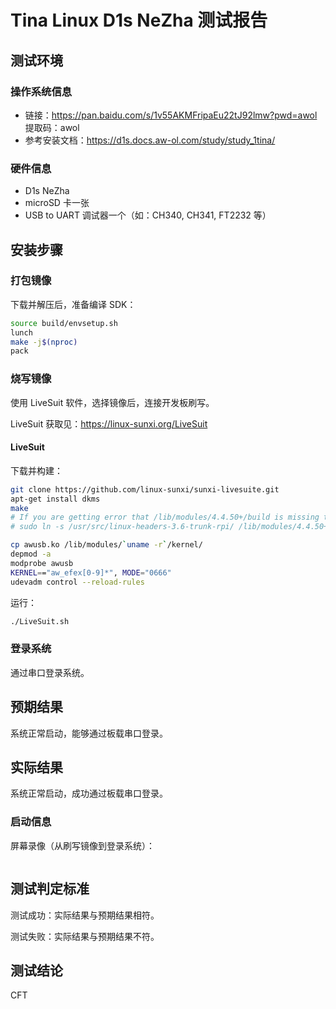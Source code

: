 # Tina Linux D1s NeZha 测试报告

## 测试环境

### 操作系统信息

- 链接：https://pan.baidu.com/s/1v55AKMFripaEu22tJ92lmw?pwd=awol 提取码：awol
- 参考安装文档：https://d1s.docs.aw-ol.com/study/study_1tina/

### 硬件信息

- D1s NeZha
- microSD 卡一张
- USB to UART 调试器一个（如：CH340, CH341, FT2232 等）

## 安装步骤

### 打包镜像

下载并解压后，准备编译 SDK：
```bash
source build/envsetup.sh
lunch
make -j$(nproc)
pack
```

### 烧写镜像

使用 LiveSuit 软件，选择镜像后，连接开发板刷写。

LiveSuit 获取见：https://linux-sunxi.org/LiveSuit

#### LiveSuit

下载并构建：
```bash
git clone https://github.com/linux-sunxi/sunxi-livesuite.git
apt-get install dkms
make
# If you are getting error that /lib/modules/4.4.50+/build is missing try adding symlink to the /usr/src/linux-headers-XXX, for example:
# sudo ln -s /usr/src/linux-headers-3.6-trunk-rpi/ /lib/modules/4.4.50+/build

cp awusb.ko /lib/modules/`uname -r`/kernel/
depmod -a
modprobe awusb
KERNEL=="aw_efex[0-9]*", MODE="0666"
udevadm control --reload-rules
```

运行：
```bash
./LiveSuit.sh
```

### 登录系统

通过串口登录系统。

## 预期结果

系统正常启动，能够通过板载串口登录。

## 实际结果

系统正常启动，成功通过板载串口登录。

### 启动信息


屏幕录像（从刷写镜像到登录系统）：

```log
```


## 测试判定标准

测试成功：实际结果与预期结果相符。

测试失败：实际结果与预期结果不符。

## 测试结论

CFT